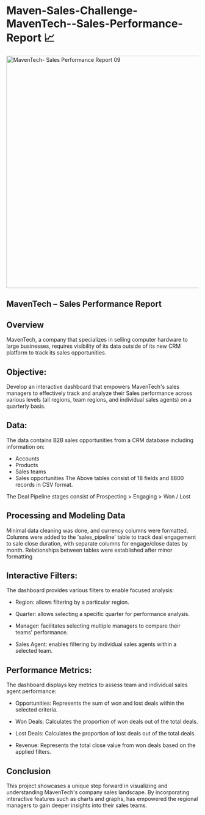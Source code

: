 # Maven-Sales-Challenge-MavenTech--Sales-Performance-Report 📈
<img width="607" alt="MavenTech- Sales Performance Report 09" src="https://github.com/RishikaB-05/Maven-Sales-Challenge-MavenTech--Sales-Performance-Report-/assets/157221360/771fea66-16ef-4c5a-bf9d-820b9c099644">



## MavenTech – Sales Performance Report

## Overview

MavenTech, a company that specializes in selling computer hardware to large businesses, requires visibility of its data outside of its new CRM platform to track its sales opportunities.

## Objective:

Develop an interactive dashboard that empowers MavenTech's sales managers to effectively track and analyze their Sales performance across various levels (all regions, team regions, and individual sales agents) on a quarterly basis.

## Data:

The data contains B2B sales opportunities from a CRM database including information on:

- Accounts
- Products
- Sales teams
- Sales opportunities
The Above tables consist of 18 fields and 8800 records in CSV format.

The Deal Pipeline stages consist of Prospecting > Engaging > Won / Lost

## Processing and Modeling Data

Minimal data cleaning was done, and currency columns were formatted. Columns were added to the 'sales_pipeline' table to track deal engagement to sale close duration, with separate columns for engage/close dates by month. Relationships between tables were established after minor formatting

## Interactive Filters:

The dashboard provides various filters to enable focused analysis:

- Region: allows filtering by a particular region.

- Quarter: allows selecting a specific quarter for performance analysis.

- Manager: facilitates selecting multiple managers to compare their teams' performance.

- Sales Agent: enables filtering by individual sales agents within a selected team.

## Performance Metrics:

The dashboard displays key metrics to assess team and individual sales agent performance:

- Opportunities: Represents the sum of won and lost deals within the selected criteria.

- Won Deals: Calculates the proportion of won deals out of the total deals.

- Lost Deals: Calculates the proportion of lost deals out of the total deals.

- Revenue: Represents the total close value from won deals based on the applied filters.

## Conclusion

This project showcases a unique step forward in visualizing and understanding MavenTech's company sales landscape. By incorporating interactive features such as charts and graphs, has empowered the regional managers to gain deeper insights into their sales teams.
